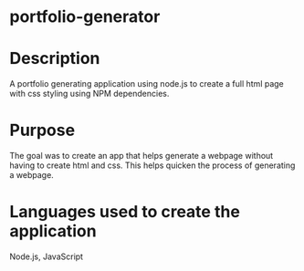 # portfolio-generator

# Description
A portfolio generating application using node.js to create a full html page with css styling using NPM dependencies.

# Purpose
The goal was to create an app that helps generate a webpage without having to create html and css. This helps quicken the process of generating a webpage. 

# Languages used to create the application
Node.js, JavaScript
